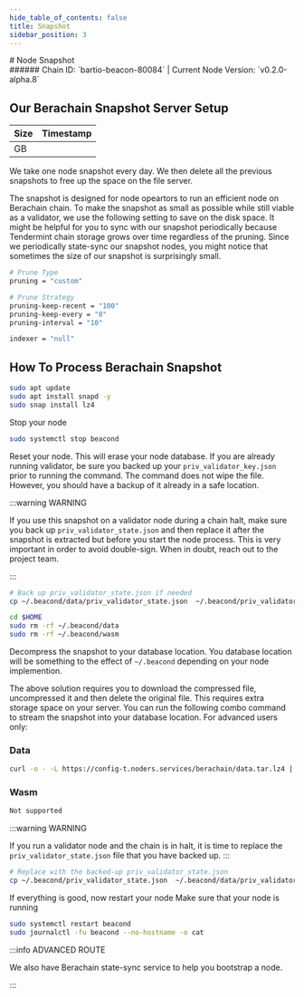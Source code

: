 ```yaml
---
hide_table_of_contents: false
title: Snapshot
sidebar_position: 3
---
```


<div class="h1-with-icon icon-berachain">
# Node Snapshot
</div>
###### Chain ID: `bartio-beacon-80084` | Current Node Version: `v0.2.0-alpha.8`

## Our Berachain Snapshot Server Setup

| Size   | Timestamp    |
|--------|--------------|
|  GB |   |


We take one node snapshot every day. We then delete all the previous snapshots to free up the space on the file server.

The snapshot is designed for node opeartors to run an efficient node on Berachain chain. To make the snapshot as small as possible while still viable as a validator, we use the following setting to save on the disk space. It might be helpful for you to sync with our snapshot periodically because Tendermint chain storage grows over time regardless of the pruning. Since we periodically state-sync our snapshot nodes, you might notice that sometimes the size of our snapshot is surprisingly small.

```bash title="app.toml"
# Prune Type
pruning = "custom"

# Prune Strategy
pruning-keep-recent = "100"
pruning-keep-every = "0"
pruning-interval = "10"
```

```bash title="config.toml"
indexer = "null"
```

## How To Process Berachain Snapshot
```bash
sudo apt update
sudo apt install snapd -y
sudo snap install lz4
```

Stop your node
```bash
sudo systemctl stop beacond
```
Reset your node. This will erase your node database. If you are already running validator, be sure you backed up your `priv_validator_key.json` prior to running the command. The command does not wipe the file. However, you should have a backup of it already in a safe location.

:::warning WARNING

If you use this snapshot on a validator node during a chain halt, make sure you back up `priv_validator_state.json` and then replace it after the snapshot is extracted but before you start the node process. This is very important in order to avoid double-sign. When in doubt, reach out to the project team.

:::

```bash
# Back up priv_validator_state.json if needed
cp ~/.beacond/data/priv_validator_state.json  ~/.beacond/priv_validator_state.json

cd $HOME
sudo rm -rf ~/.beacond/data
sudo rm -rf ~/.beacond/wasm
```

Decompress the snapshot to your database location. You database location will be something to the effect of `~/.beacond` depending on your node implemention.

The above solution requires you to download the compressed file, uncompressed it and then delete the original file. This requires extra storage space on your server. You can run the following combo command to stream the snapshot into your database location. For advanced users only:
### Data
```bash
curl -o - -L https://config-t.noders.services/berachain/data.tar.lz4 | lz4 -d | tar -x -C ~/.beacond
```
### Wasm
```bash
Not supported
```

:::warning WARNING

If you run a validator node and the chain is in halt, it is time to replace the `priv_validator_state.json` file that you have backed up.
:::

```bash
# Replace with the backed-up priv_validator_state.json
cp ~/.beacond/priv_validator_state.json  ~/.beacond/data/priv_validator_state.json
```

If everything is good, now restart your node
Make sure that your node is running

```bash
sudo systemctl restart beacond
sudo journalctl -fu beacond --no-hostname -o cat
```

:::info ADVANCED ROUTE

We also have Berachain state-sync service to help you bootstrap a node.

:::
